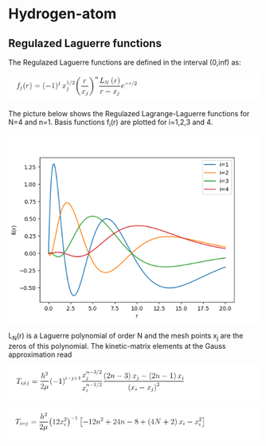 # Hydrogen-atom

## Regulazed Laguerre functions
The Regulazed Laguerre functions are defined in the interval (0,inf) as:


![Regulazed Laguerre functions](src/RegularizedLagrangeLaguerre.png)


The picture below shows the Regulazed Lagrange-Laguerre functions for N=4 and n=1. Basis functions f<sub>i</sub>(r) are plotted for i=1,2,3 and 4.


![Regulazed Laguerre functions](RegularizedLagrange-LaguerreFunctions.png)

L<sub>N</sub>(r) is a Laguerre polynomial of order N and the mesh points x<sub>j</sub> are the zeros of this polynomial. The kinetic-matrix elements at the Gauss approximation read

![Regulazed Laguerre functions](src/LaguerreKineticMatrix1.png)

![Regulazed Laguerre functions](src/LaguerreKineticMatrix2.png)
